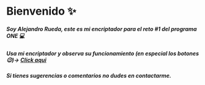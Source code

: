 # Bienvenido :sparkles:
##### Soy Alejandro Rueda, este es mi encriptador para el reto #1 del programa ONE :computer:
##### Usa mi encriptador y observa su funcionamiento (en especial los botones :wink:)-> <a href = "https://alejandrorueda96.github.io/portafolio/">Click aqui</a>
##### Si tienes sugerencias o comentarios no dudes en contactarme. 
